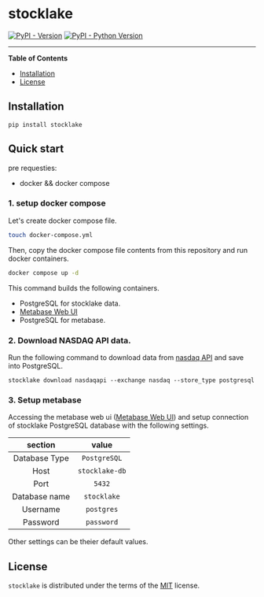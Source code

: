 # stocklake

[![PyPI - Version](https://img.shields.io/pypi/v/stocklake.svg)](https://pypi.org/project/stocklake)
[![PyPI - Python Version](https://img.shields.io/pypi/pyversions/stocklake.svg)](https://pypi.org/project/stocklake)

-----

**Table of Contents**

- [Installation](#installation)
- [License](#license)

## Installation

```console
pip install stocklake
```

## Quick start

pre requesties:
- docker && docker compose

### 1. setup docker compose

Let's create docker compose file.

```sh
touch docker-compose.yml
```

Then, copy the docker compose file contents from this repository and run docker containers.

```sh
docker compose up -d
```

This command builds the following containers.

- PostgreSQL for stocklake data.
- [Metabase Web UI](http://localhost:3000)
- PostgreSQL for metabase.

### 2. Download NASDAQ API data.

Run the following command to download data from [nasdaq API](https://www.nasdaq.com/) and save into PostgreSQL.

```
stocklake download nasdaqapi --exchange nasdaq --store_type postgresql
```

### 3. Setup metabase

Accessing the metabase web ui ([Metabase Web UI](http://localhost:3000)) and setup connection of stocklake PostgreSQL database with the following settings.

| section | value |
| :----: | :----: |
| Database Type | `PostgreSQL` |
| Host | `stocklake-db` |
| Port | `5432` |
| Database name | `stocklake` |
| Username | `postgres` |
| Password | `password` |

Other settings can be theier default values.

## License

`stocklake` is distributed under the terms of the [MIT](https://spdx.org/licenses/MIT.html) license.
